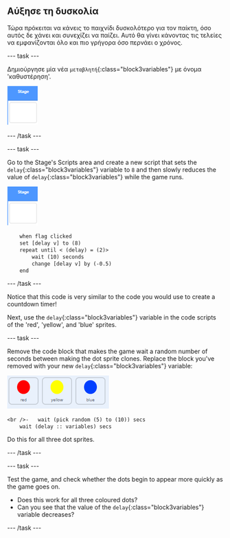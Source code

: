 ## Αύξησε τη δυσκολία

Τώρα πρόκειται να κάνεις το παιχνίδι δυσκολότερο για τον παίκτη, όσο αυτός δε χάνει και συνεχίζει να παίζει. Αυτό θα γίνει κάνοντας τις τελείες να εμφανίζονται όλο και πιο γρήγορα όσο περνάει ο χρόνος.

\--- task \---

Δημιούργησε μία νέα `μεταβλητή`{:class="block3variables"} με όνομα 'καθυστέρηση'.

![Stage sprite](images/stage-sprite.png)

\--- /task \---

\--- task \---

Go to the Stage's Scripts area and create a new script that sets the `delay`{:class="block3variables"} variable to `8` and then slowly reduces the value of `delay`{:class="block3variables"} while the game runs.

![Stage sprite](images/stage-sprite.png)

```blocks3
    when flag clicked
    set [delay v] to (8)
    repeat until < (delay) = (2)>
        wait (10) seconds
        change [delay v] by (-0.5)
    end
```

\--- /task \---

Notice that this code is very similar to the code you would use to create a countdown timer!

Next, use the `delay`{:class="block3variables"} variable in the code scripts of the 'red', 'yellow', and 'blue' sprites.

\--- task \---

Remove the code block that makes the game wait a random number of seconds between making the dot sprite clones. Replace the block you've removed with your new `delay`{:class="block3variables"} variable:

![screenshot](images/all-dots.png)

```blocks3
<br />-   wait (pick random (5) to (10)) secs
    wait (delay :: variables) secs
```

Do this for all three dot sprites.

\--- /task \---

\--- task \---

Test the game, and check whether the dots begin to appear more quickly as the game goes on.

+ Does this work for all three coloured dots?
+ Can you see that the value of the `delay`{:class="block3variables"} variable decreases?

\--- /task \---